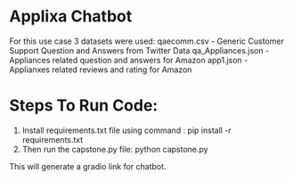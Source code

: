 # Applixa Chatbot
For this use case 3 datasets were used:
qaecomm.csv - Generic Customer Support Question and Answers from Twitter Data
qa_Appliances.json - Appliances related question and answers for Amazon
app1.json - Applianxes related reviews and rating for Amazon

# Steps To Run Code:
1. Install requirements.txt file using command : pip install -r requirements.txt
2. Then run the capstone.py file: python capstone.py

 This will generate a gradio link for chatbot.

